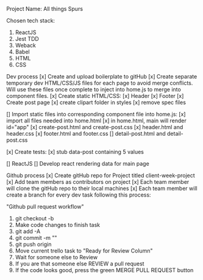 Project Name: All things Spurs

Chosen tech stack:
1. ReactJS
2. Jest TDD
3. Weback
4. Babel
5. HTML
6. CSS

Dev process
[x] Create and upload boilerplate to gitHub
[x] Create separate temporary dev HTML/CSS/JS files for each page to avoid merge conflicts.
    Will use these files once complete to inject into home.js to merge into component files.
[x] Create static HTML/CSS:
  [x] Header
  [x] Footer
  [x] Create post page
[x] create clipart folder in styles
[x] remove spec files

[] Import static files into corresponding component file into home.js:
  [x] import all files needed into home.html
  [x] in home.html, main will render id="app"
  [x] create-post.html and create-post.css
  [x] header.html and header.css
  [x] footer.html and footer.css
  [] detail-post.html and detail-post.css

[x] Create tests:
  [x] stub data-post containing 5 values

[] ReactJS
  [] Develop react rendering data for main page

Github process
  [x] Create gitHub repo for Project titled client-week-project
  [x] Add team members as contributors on project
  [x] Each team member will clone the gitHub repo to their local machines
  [x] Each team member will create a branch for every dev task following this process:

"Github pull request workflow"

1. git checkout -b <username-task-name>
2. Make code changes to finish task
3. git add -A
4. git commit -m "<brief description of why i wrote this code>"
5. git push origin <username-task-name>
6. Move current trello task to "Ready for Review Column"
7. Wait for someone else to Review
8. If you are that someone else REVIEW a pull request
9. If the code looks good, press the green MERGE PULL REQUEST button
